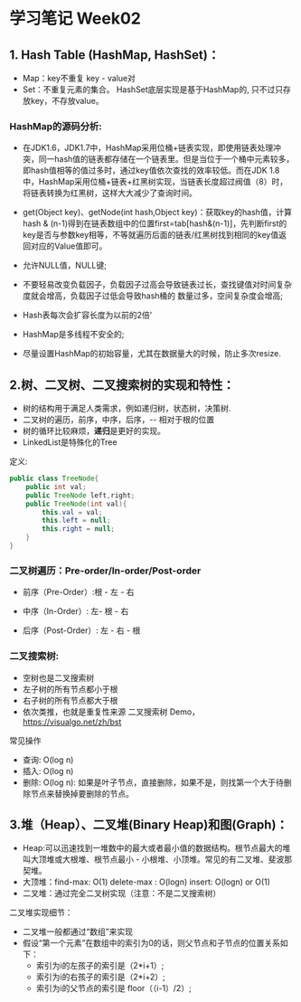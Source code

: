 # 学习笔记 Week02

## 1. Hash Table (HashMap, HashSet)： ##

  - Map：key不重复  key - value对                  
  - Set：不重复元素的集合。  HashSet底层实现是基于HashMap的, 只不过只存放key，不存放value。


### HashMap的源码分析: ###

* 在JDK1.6，JDK1.7中，HashMap采用位桶+链表实现，即使用链表处理冲突，同一hash值的链表都存储在一个链表里。但是当位于一个桶中元素较多，即hash值相等的值过多时，通过key值依次查找的效率较低。而在JDK 1.8中，HashMap采用位桶+链表+红黑树实现，当链表长度超过阀值（8）时，将链表转换为红黑树，这样大大减少了查询时间。

* get(Object key)、getNode(int hash,Object key)：获取key的hash值，计算hash & (n-1)得到在链表数组中的位置first=tab[hash&(n-1)]，先判断first的key是否与参数key相等，不等就遍历后面的链表/红黑树找到相同的key值返回对应的Value值即可。

* 允许NULL值，NULL键;

* 不要轻易改变负载因子，负载因子过高会导致链表过长，查找键值对时间复杂度就会增高，负载因子过低会导致hash桶的 数量过多，空间复杂度会增高;

* Hash表每次会扩容长度为以前的2倍'

* HashMap是多线程不安全的;

* 尽量设置HashMap的初始容量，尤其在数据量大的时候，防止多次resize.



## 2.树、二叉树、二叉搜索树的实现和特性： ##

  - 树的结构用于满足人类需求，例如递归树，状态树，决策树.
  - 二叉树的遍历，前序，中序，后序，-- 相对于根的位置
  - 树的循环比较麻烦，**递归**是更好的实现。
  - LinkedList是特殊化的Tree

  定义:

```java
public class TreeNode{                    
	public int val;
    public TreeNode left,right;
    public TreeNode(int val){
    	this.val = val;
        this.left = null;
        this.right = null;
    }
}
```

### 二叉树遍历：Pre-order/In-order/Post-order ###

  - 前序（Pre-Order）:根 - 左 - 右

  - 中序（In-Order）: 左- 根 - 右	

  - 后序（Post-Order）: 左 - 右 - 根

  
### 二叉搜索树: ###

* 空树也是二叉搜索树
* 左子树的所有节点都小于根
* 右子树的所有节点都大于根
* 依次类推，也就是重复性来源
二叉搜索树 Demo，https://visualgo.net/zh/bst 

常见操作

* 查询: O(log n)
* 插入: O(log n)
* 删除: O(log n): 如果是叶子节点，直接删除，如果不是，则找第一个大于待删除节点来替换掉要删除的节点。



## 3.堆（Heap）、二叉堆(Binary Heap)和图(Graph)： ##

 - Heap:可以迅速找到一堆数中的最大或者最小值的数据结构。根节点最大的堆叫大顶堆或大根堆、根节点最小 - 小根堆、小顶堆。常见的有二叉堆、斐波那契堆。  
 - 大顶堆：find-max: O(1)  delete-max : O(logn)  insert: O(logn) or O(1)
 - 二叉堆：通过完全二叉树实现（注意：不是二叉搜索树）

​二叉堆实现细节：     
  - 二叉堆一般都通过“数组”来实现     
  - 假设“第一个元素”在数组中的索引为0的话，则父节点和子节点的位置关系如下：     
    - 索引为i的左孩子的索引是（2*i+1）; 
    - 索引为i的右孩子的索引是（2*i+2）;
    - 索引为i的父节点的索引是  floor（（i-1）/2）;